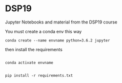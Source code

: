 # DSP19
Jupyter Notebooks and material from the DSP19 course

You must create a conda env this way

```
conda create --name envname python=3.6.2 jupyter

```

then install the requirements

```

conda activate envname


pip install -r requirements.txt

```
